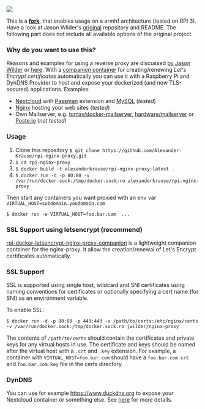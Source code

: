 [![](https://img.shields.io/docker/pulls/alexanderkrause/rpi-nginx-proxy.svg)](https://hub.docker.com/r/alexanderkrause/rpi-nginx-proxy "Click to view the image on Docker Hub")

This is a [**fork**](https://github.com/Alexander-Krause/rpi-docker-nginx-proxy), that enables usage on a armhf architecture (tested on RPI 3). Have a look at Jason Wilder's [original](https://github.com/jwilder/nginx-proxy) repository and README. The following part does not include all available options of the original project.

### Why do you want to use this?
Reasons and examples for using a reverse proxy are discussed [by Jason Wilder](https://stackoverflow.com/a/366212/3250397) or [here](https://stackoverflow.com/a/366212/3250397).
With a [companion container](https://github.com/Alexander-Krause/rpi-docker-letsencrypt-nginx-proxy-companion) for creating/renewing *Let's Encrypt certificates* automatically you can use it with a Raspberry Pi and DynDNS Provider to host and expose your dockerized (and now TLS-secured) applications. Examples:

* [Nextcloud](https://github.com/nextcloud/docker) with [Passman](https://github.com/nextcloud/passman) extension and [MySQL](https://github.com/hypriot/rpi-mysql) (*tested*)
* [Nginx](https://github.com/armhf-docker-library/nginx) hosting your web sites (*tested*)
* Own Mailserver, e.g. [tomav/docker-mailserver](https://github.com/tomav/docker-mailserver), [hardware/mailserver](https://github.com/hardware/mailserver) or [Poste.io](https://poste.io/) (*not tested*)

### Usage

1. Clone this repository `$ git clone https://github.com/Alexander-Krause/rpi-nginx-proxy.git`
2. `$ cd rpi-nginx-proxy`
3. `$ docker build -t alexanderkrause/rpi-nginx-proxy:latest .`
4. `$ docker run -d -p 80:80 -v /var/run/docker.sock:/tmp/docker.sock:ro alexanderkrause/rpi-nginx-proxy`

Then start any containers you want proxied with an env var `VIRTUAL_HOST=subdomain.youdomain.com`

    $ docker run -e VIRTUAL_HOST=foo.bar.com  ...

### SSL Support using letsencrypt (recommend)

[rpi-docker-letsencrypt-nginx-proxy-companion](https://github.com/Alexander-Krause/rpi-docker-letsencrypt-nginx-proxy-companion) is a lightweight companion container for the nginx-proxy. It allow the creation/renewal of Let's Encrypt certificates automatically. 

### SSL Support

SSL is supported using single host, wildcard and SNI certificates using naming conventions for
certificates or optionally specifying a cert name (for SNI) as an environment variable.

To enable SSL:

    $ docker run -d -p 80:80 -p 443:443 -v /path/to/certs:/etc/nginx/certs -v /var/run/docker.sock:/tmp/docker.sock:ro jwilder/nginx-proxy

The contents of `/path/to/certs` should contain the certificates and private keys for any virtual
hosts in use.  The certificate and keys should be named after the virtual host with a `.crt` and
`.key` extension.  For example, a container with `VIRTUAL_HOST=foo.bar.com` should have a
`foo.bar.com.crt` and `foo.bar.com.key` file in the certs directory.

### DynDNS

You can use for example https://www.duckdns.org to expose your Nextcloud container or something else. See [here](https://github.com/Alexander-Krause/rpi-docker-letsencrypt-nginx-proxy-companion/blob/master/README.md#dyndns) for more details.


